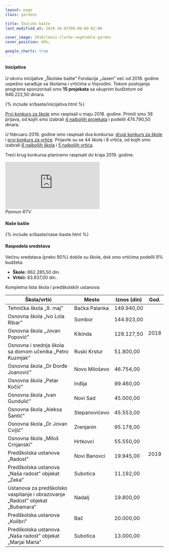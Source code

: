 ```yaml
---
layout: page
class: gardens

title: Školske bašte
last_modified_at: 2019-10-05T00:00:00-02:00

cover_image: 2019/lewis-clarke-vegetable-garden
cover_position: 60%;

google_charts: true
---
```

#### Inicijativa

U okviru inicijative „Školske bašte” Fondacija „Jasen” već od 2018. godine
uspešno sarađuje sa školama i vrtićima u Vojvodini. Tokom postojanja programa
sponzorisali smo **15 projekata** sa ukupnim budžetom od 946.222,50 dinara.

{% include sr/baste/inicijativa.html %}

<div class="row">
  <div class="col s12 l6 xl8" markdown="1">

[Prvi konkurs za škole](/projekti/2018/konkurs-za-finansiranje-skolske-baste/)
smo raspisali u maju 2018. godine. Primili smo 38 prijava, od kojih smo
izabrali
[4 najboljih projekata](/projekti/2018/rezultati-konkursa-za-finansiranje-skolske-baste/)
i podelili 474.790,50 dinara.

U februaru 2019. godine smo raspisali dva konkursa:
[drugi konkurs za škole](/projekti/konkurs-za-finansiranje-skolske-baste/) i
[prvi konkurs za vrtiće](/projekti/konkurs-za-finansiranje-baste-u-vrticima/).
Prijavile su se 44 škola i 8 vrtića, od kojih smo izabrali
[6 najboljih škola](/projekti/rezultati-konkursa-za-finansiranje-skolske-baste/)
i
[5 najboljih vrtića](/projekti/rezultati-konkursa-za-finansiranje-baste-u-vrticima/).

Treći krug konkursa planiramo raspisati do kraja 2019. godine.

  </div>
  <div class="video-col col s12 l6 xl4">
    <div class="video">
      <iframe
        src="https://www.youtube.com/embed/w2Wo-_1OxcU?controls=0"
        frameborder="0"
        allow="accelerometer; autoplay; encrypted-media; gyroscope; picture-in-picture"
        allowfullscreen></iframe>
    </div>
    <em>Pannon RTV</em>
  </div>
</div>

#### Naše bašte

{% include sr/baste/nase-baste.html %}

#### Raspodela sredstava

Većinu sredstava (preko 90%) dobile su škole, dok smo vrtićima podelili 9% budžeta.

<div class="schools-vs-preschools">
  <div id="schools-vs-preschools" class="chart-placeholder"></div>
  <script async src="/baste/schools-vs-preschools.js"></script>
  <ul class="legend">
    <li class="school">
      <strong>Škole:</strong> 862.285,50 din.
    </li>
    <li class="preschool">
      <strong>Vrtići:</strong> 83.937,00 din.
    </li>
  </ul>
</div>

Kompletna lista škola i predškolskih ustanova:

<div class="table">
  <table>
    <thead>
      <tr>
        <th>Škola/vrtić</th>
        <th>Mesto</th>
        <th>Iznos (din)</th>
        <th class="year">God.</th>
      </tr>
    </thead>
    <tbody>
      <tr class="school">
        <td>Tehnička škola „9. maj”</td>
        <td>Bačka Palanka</td>
        <td class="right-align">149.940,00</td>
        <td class="year" rowspan="4"><span>2018</span></td>
      </tr>
      <tr class="school">
        <td>Osnovna škola „Ivo Lola Ribar”</td>
        <td>Sombor</td>
        <td class="right-align">144.923,00</td>
      </tr>
      <tr class="school">
        <td>Osnovna škola „Jovan Popović”</td>
        <td>Kikinda</td>
        <td class="right-align">128.127,50</td>
      </tr>
      <tr class="school">
        <td>Osnovna i srednja škola sa domom učenika „Petro Kuzmjak”</td>
        <td>Ruski Krstur</td>
        <td class="right-align">51.800,00</td>
      </tr>
      <tr class="school">
        <td>Osnovna škola „Dr Đorđe Joanović”</td>
        <td>Novo Miloševo</td>
        <td class="right-align">46.754,00</td>
        <td class="year" rowspan="11"><span>2019</span></td>
      </tr>
      <tr class="school">
        <td>Osnovna škola „Petar Kočić”</td>
        <td>Inđija</td>
        <td class="right-align">99.460,00</td>
      </tr>
      <tr class="school">
        <td>Osnovna škola „Ivan Gundulić”</td>
        <td>Novi Sad</td>
        <td class="right-align">45.000,00</td>
      </tr>
      <tr class="school">
        <td>Osnovna škola „Aleksa Šantić”</td>
        <td>Stepanovićevo</td>
        <td class="right-align">45.553,00</td>
      </tr>
      <tr class="school">
        <td>Osnovna škola „Dr Jovan Cvijić”</td>
        <td>Zrenjanin</td>
        <td class="right-align">95.178,00</td>
      </tr>
      <tr class="school">
        <td>Osnovna škola „Miloš Crnjanski”</td>
        <td>Hrtkovci</td>
        <td class="right-align">55.550,00</td>
      </tr>
      <tr class="preschool">
        <td>Predškolska ustanova „Radost”</td>
        <td>Novi Banovci</td>
        <td class="right-align">19.945,00</td>
      </tr>
      <tr class="preschool">
        <td>Predškolska ustanova „Naša radost” objekat „Zeka”</td>
        <td>Subotica</td>
        <td class="right-align">11.192,00</td>
      </tr>
      <tr class="preschool">
        <td>Ustanova za predškolsko vaspitanje i obrazovanje „Radost” objekat „Bubamara”</td>
        <td>Nadalj</td>
        <td class="right-align">19.800,00</td>
      </tr>
      <tr class="preschool">
        <td>Predškolska ustanova „Kolibri”</td>
        <td>Bač</td>
        <td class="right-align">20.000,00</td>
      </tr>
      <tr class="preschool">
        <td>Predškolska ustanova „Naša radost” objekat „Marjai Maria”</td>
        <td>Subotica</td>
        <td class="right-align">13.000,00</td>
      </tr>
    </tbody>
  </table>
</div>
